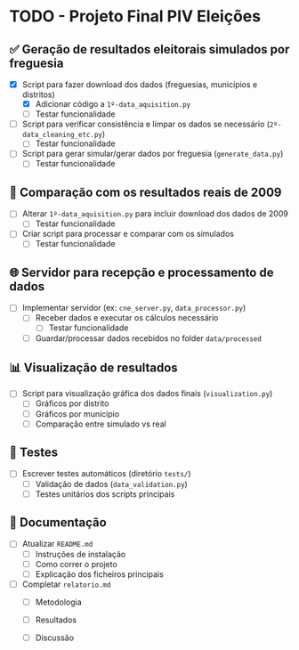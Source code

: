 # TODO - Projeto Final PIV Eleições 

## ✅ Geração de resultados eleitorais simulados por freguesia
- [x] Script para fazer download dos dados (freguesias, municípios e distritos)
  - [x] Adicionar código a `1º-data_aquisition.py`
  - [ ] Testar funcionalidade
- [ ] Script para verificar consistência e limpar os dados se necessário (`2º-data_cleaning_etc.py`)
  - [ ] Testar funcionalidade
- [ ] Script para gerar simular/gerar dados por freguesia (`generate_data.py`)
  - [ ] Testar funcionalidade

## 🔁 Comparação com os resultados reais de 2009
- [ ] Alterar `1º-data_aquisition.py` para incluir download dos dados de 2009
  - [ ] Testar funcionalidade
- [ ] Criar script para processar e comparar com os simulados
  - [ ] Testar funcionalidade

## 🌐 Servidor para recepção e processamento de dados
- [ ] Implementar servidor (ex: `cne_server.py`, `data_processor.py`)
  - [ ] Receber dados e executar os cálculos necessário
    - [ ] Testar funcionalidade
  - [ ] Guardar/processar dados recebidos no folder `data/processed`

## 📊 Visualização de resultados
- [ ] Script para visualização gráfica dos dados finais (`visualization.py`)
  - [ ] Gráficos por distrito
  - [ ] Gráficos por município
  - [ ] Comparação entre simulado vs real

## 🧪 Testes
- [ ] Escrever testes automáticos (diretório `tests/`)
  - [ ] Validação de dados (`data_validation.py`)
  - [ ] Testes unitários dos scripts principais

## 📄 Documentação
- [ ] Atualizar `README.md`
  - [ ] Instruções de instalação
  - [ ] Como correr o projeto
  - [ ] Explicação dos ficheiros principais
- [ ] Completar `relatorio.md`
  - [ ] Metodologia
  - [ ] Resultados
  - [ ] Discussão

